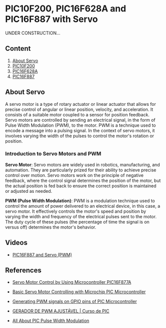 # PIC10F200, PIC16F628A and PIC16F887 with Servo 

UNDER CONSTRUCTION...


## Content

1. [About Servo](#about-servo) 
2. [PIC10F200](./PIC10F200/)
3. [PIC16F628A](./PIC16F628A/)
4. [PIC16F887](./PIC16F887/)


## About Servo

A servo motor is a type of rotary actuator or linear actuator that allows for precise control of angular or linear position, velocity, and acceleration. It consists of a suitable motor coupled to a sensor for position feedback. Servo motors are controlled by sending an electrical signal, in the form of Pulse Width Modulation (PWM), to the motor. PWM is a technique used to encode a message into a pulsing signal. In the context of servo motors, it involves varying the width of the pulses to control the motor's rotation or position.

### Introduction to Servo Motors and PWM

**Servo Motor**: Servo motors are widely used in robotics, manufacturing, and automation. They are particularly prized for their ability to achieve precise control over motion. Servo motors work on the principle of negative feedback, where the control signal determines the position of the motor, but the actual position is fed back to ensure the correct position is maintained or adjusted as needed.

**PWM (Pulse Width Modulation)**: PWM is a modulation technique used to control the amount of power delivered to an electrical device, in this case, a servo motor. It effectively controls the motor's speed and position by varying the width and frequency of the electrical pulses sent to the motor. The duty cycle of these pulses (the percentage of time the signal is on versus off) determines the motor's behavior.



## Videos

* [PIC16F887 and Servo (PWM)](https://youtu.be/YDyLSMGPXZI?si=9wzmTlIvT2DltXnA) 


## References 

* [Servo Motor Control by Using Microcontroller PIC16F877A](https://www.instructables.com/Servo-Motor-Control-by-using-Microcontroller-PIC16/)
* [Basic Servo Motor Controlling with Microchip PIC Microcontroller](http://www.ermicro.com/blog/?p=771)
* [Generating PWM signals on GPIO pins of PIC Microcontroller](https://circuitdigest.com/microcontroller-projects/generating-pwm-signals-on-gpio-pins-of-pic-microcontroller)
* [GERADOR DE PWM AJUSTÁVEL | Curso de PIC](https://youtu.be/2Vc-I7it1rU?si=GxyW8qcaOKco1eZ8)

* [All About PIC Pulse Width Modulation](https://www.servomagazine.com/magazine/article/may2014_Henry)


